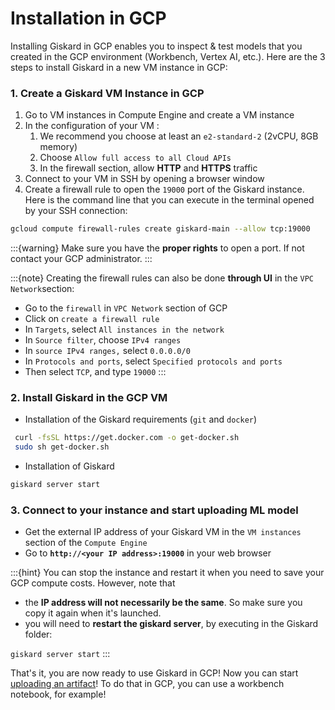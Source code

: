# Installation in GCP

Installing Giskard in GCP enables you to inspect & test models that you created in the GCP environment (Workbench, Vertex AI, etc.). Here are the 3 steps to install Giskard in a new VM instance in GCP:

### 1. Create a Giskard VM Instance in GCP

1. Go to VM instances in Compute Engine and create a VM instance
2. In the configuration of your VM :
    1. We recommend you choose at least an `e2-standard-2` (2vCPU, 8GB memory)
    2. Choose `Allow full access to all Cloud APIs`
    3. In the firewall section, allow **HTTP** and **HTTPS** traffic
3. Connect to your VM in SSH by opening a browser window
4. Create a firewall rule to open the `19000` port of the Giskard instance. Here is the command line that you can execute in the terminal opened by your SSH connection:

```bash
gcloud compute firewall-rules create giskard-main --allow tcp:19000
```

:::{warning}
Make sure you have the **proper rights** to open a port. If not contact your GCP administrator.&#x20;
:::

:::{note}
Creating the firewall rules can also be done **through UI** in the `VPC Network`section:


* Go to the `firewall` in `VPC Network` section of GCP
* Click on `create a firewall rule`
* In `Targets`, select `All instances in the network`
* In `Source filter`, choose `IPv4 ranges`
* In `source IPv4 ranges,` select `0.0.0.0/0`
* In `Protocols and ports`, select `Specified protocols and ports`
* Then select `TCP`, and type `19000`
:::

### 2. Install Giskard in the GCP VM

* Installation of the Giskard requirements (`git` and `docker`)

```bash
 curl -fsSL https://get.docker.com -o get-docker.sh
 sudo sh get-docker.sh
```

* Installation of Giskard

```bash
giskard server start
```

### 3. Connect to your instance and start uploading ML model

* Get the external IP address of your Giskard VM in the `VM instances` section of the `Compute Engine`
* Go to **`http://<your IP address>:19000`** in your web browser

:::{hint}
You can stop the instance and restart it when you need to save your GCP compute costs. However, note that&#x20;

* the **IP address will not necessarily be the same**. So make sure you copy it again when it's launched.
* you will need to **restart the giskard server**, by executing in the Giskard folder:

&#x20;`giskard server start`
:::

That's it, you are now ready to use Giskard in GCP! Now you can start [uploading an artifact](docs/guide/upload/index.md)! To do that in GCP, you can use a workbench notebook, for example! &#x20;
